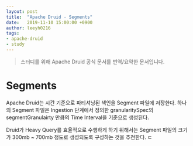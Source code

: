 ```yaml
---
layout: post
title:  "Apache Druid - Segments"
date:   2019-11-10 15:00:00 +0900
author: leeyh0216
tags:
- apache-druid
- study
---
```


> 스터디를 위해 Apache Druid 공식 문서를 번역/요약한 문서입니다.

# Segments

Apache Druid는 시간 기준으로 파티셔닝된 색인을 Segment 파일에 저장한다. 하나의 Segment 파일은 Ingestion 단계에서 정의한 granularitySpec의 segmentGranulairty 만큼의 Time Interval을 기준으로 생성된다.

Druid가 Heavy Query를 효율적으로 수행하게 하기 위해서는 Segment 파일의 크기가 300mb ~ 700mb 정도로 생성되도록 구성하는 것을 추천한다. ㄷ